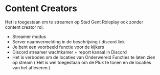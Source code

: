 # Content Creators

Het is toegestaan om te streamen op Stad Gent Roleplay ook zonder content creator rol.

- Streamer modus
- Server naamvermelding in de beschrijving / discord link
- Je bent een voorbeeld functie voor de kijkers
- Discord streamer wachtkamer + report kanaal in Discord
- Het is verboden om de locaties van Onderwereld Functies te laten zien op stream ( Het is wel toegestaan om de Pluk te tonen en de locaties van het afleveren.)
